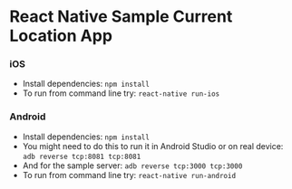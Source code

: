 # React Native Sample Current Location App

### iOS

* Install dependencies: `npm install`
* To run from command line try: `react-native run-ios`


### Android

* Install dependencies: `npm install`
* You might need to do this to run it in Android Studio or on real device: `adb reverse tcp:8081 tcp:8081`
* And for the sample server: `adb reverse tcp:3000 tcp:3000`
* To run from command line try: `react-native run-android`

